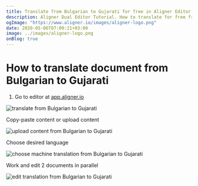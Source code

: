 ```yaml
---
title: Translate from Bulgarian to Gujarati for free in Aligner Editor
description: Aligner Dual Editor Tutorial. How to translate for free from Bulgarian to Gujarati. Aligner is multilingual document management platform. 
ogImage: "https://www.aligner.io/images/aligner-logo.png"
date: 2020-05-06T07:09:21+03:00
image: ../images/aligner-logo.png
onBlog: true
---
```


# How to translate document from Bulgarian to Gujarati

1. Go to editor at [app.aligner.io](https://app.aligner.io "Aligner App web page")

![translate from Bulgarian to Gujarati](../aligner-blank-editor.png "translate from Bulgarian to Gujarati")

Copy-paste content or upload content

![upload content from Bulgarian to Gujarati](../aligner-uploaded-document.png "upload content from Bulgarian to Gujarati")

Choose desired language

![choose machine translation from Bulgarian to Gujarati](../aligner-language-dropdown.png "choose machine translation from Bulgarian to Gujarati")

Work and edit 2 documents in parallel

![edit translation from Bulgarian to Gujarati](../aligner-double-sitded-editor.png "edit translation from Bulgarian to Gujarati")


